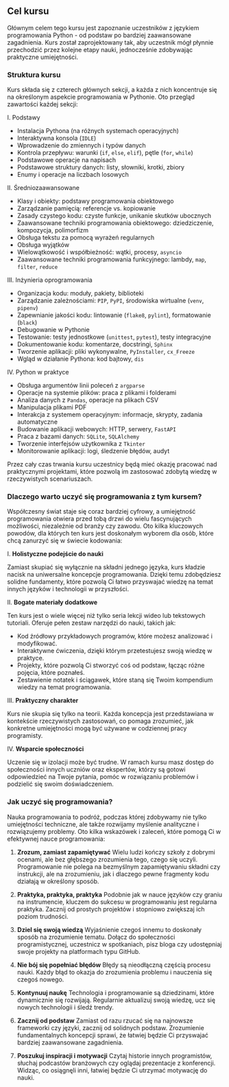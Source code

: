 ## Cel kursu

Głównym celem tego kursu jest zapoznanie uczestników z językiem programowania Python - od podstaw po bardziej zaawansowane zagadnienia. Kurs został zaprojektowany tak, aby uczestnik mógł płynnie przechodzić przez kolejne etapy nauki, jednocześnie zdobywając praktyczne umiejętności.

### Struktura kursu

Kurs składa się z czterech głównych sekcji, a każda z nich koncentruje się na określonym aspekcie programowania w Pythonie. Oto przegląd zawartości każdej sekcji:

I. Podstawy

- Instalacja Pythona (na różnych systemach operacyjnych)
- Interaktywna konsola (`IDLE`)
- Wprowadzenie do zmiennych i typów danych
- Kontrola przepływu: warunki (`if`, `else`, `elif`), pętle (`for`, `while`)
- Podstawowe operacje na napisach
- Podstawowe struktury danych: listy, słowniki, krotki, zbiory
- Enumy i operacje na liczbach losowych

II. Średniozaawansowane

- Klasy i obiekty: podstawy programowania obiektowego
- Zarządzanie pamięcią: referencje vs. kopiowanie
- Zasady czystego kodu: czyste funkcje, unikanie skutków ubocznych
- Zaawansowane techniki programowania obiektowego: dziedziczenie, kompozycja, polimorfizm
- Obsługa tekstu za pomocą wyrażeń regularnych
- Obsługa wyjątków
- Wielowątkowość i współbieżność: wątki, procesy, `asyncio`
- Zaawansowane techniki programowania funkcyjnego: lambdy, `map`, `filter`, `reduce`

III. Inżynieria oprogramowania

- Organizacja kodu: moduły, pakiety, biblioteki
- Zarządzanie zależnościami: `PIP`, `PyPI`, środowiska wirtualne (`venv`, `pipenv`)
- Zapewnianie jakości kodu: lintowanie (`flake8`, `pylint`), formatowanie (`black`)
- Debugowanie w Pythonie
- Testowanie: testy jednostkowe (`unittest`, `pytest`), testy integracyjne
- Dokumentowanie kodu: komentarze, docstringi, `Sphinx`
- Tworzenie aplikacji: pliki wykonywalne, `PyInstaller`, `cx_Freeze`
- Wgląd w działanie Pythona: kod bajtowy, `dis`

IV. Python w praktyce

- Obsługa argumentów linii poleceń z `argparse`
- Operacje na systemie plików: praca z plikami i folderami
- Analiza danych z `Pandas`, operacje na plikach CSV
- Manipulacja plikami PDF
- Interakcja z systemem operacyjnym: informacje, skrypty, zadania automatyczne
- Budowanie aplikacji webowych: HTTP, serwery, `FastAPI`
- Praca z bazami danych: `SQLite`, `SQLAlchemy`
- Tworzenie interfejsów użytkownika z `Tkinter`
- Monitorowanie aplikacji: logi, śledzenie błędów, audyt

Przez cały czas trwania kursu uczestnicy będą mieć okazję pracować nad praktycznymi projektami, które pozwolą im zastosować zdobytą wiedzę w rzeczywistych scenariuszach.

### Dlaczego warto uczyć się programowania z tym kursem?

Współczesny świat staje się coraz bardziej cyfrowy, a umiejętność programowania otwiera przed tobą drzwi do wielu fascynujących możliwości, niezależnie od branży czy zawodu. Oto kilka kluczowych powodów, dla których ten kurs jest doskonałym wyborem dla osób, które chcą zanurzyć się w świecie kodowania:

I. **Holistyczne podejście do nauki**

Zamiast skupiać się wyłącznie na składni jednego języka, kurs kładzie nacisk na uniwersalne koncepcje programowania. Dzięki temu zdobędziesz solidne fundamenty, które pozwolą Ci łatwo przyswajać wiedzę na temat innych języków i technologii w przyszłości.

II. **Bogate materiały dodatkowe**

Ten kurs jest o wiele więcej niż tylko seria lekcji wideo lub tekstowych tutoriali. Oferuje pełen zestaw narzędzi do nauki, takich jak:

- Kod źródłowy przykładowych programów, które możesz analizować i modyfikować.
- Interaktywne ćwiczenia, dzięki którym przetestujesz swoją wiedzę w praktyce.
- Projekty, które pozwolą Ci stworzyć coś od podstaw, łącząc różne pojęcia, które poznałeś.
- Zestawienie notatek i ściągawek, które staną się Twoim kompendium wiedzy na temat programowania.

III. **Praktyczny charakter**

Kurs nie skupia się tylko na teorii. Każda koncepcja jest przedstawiana w kontekście rzeczywistych zastosowań, co pomaga zrozumieć, jak konkretne umiejętności mogą być używane w codziennej pracy programisty.

IV. **Wsparcie społeczności**

Uczenie się w izolacji może być trudne. W ramach kursu masz dostęp do społeczności innych uczniów oraz ekspertów, którzy są gotowi odpowiedzieć na Twoje pytania, pomóc w rozwiązaniu problemów i podzielić się swoim doświadczeniem.

### Jak uczyć się programowania?

Nauka programowania to podróż, podczas której zdobywamy nie tylko umiejętności techniczne, ale także rozwijamy myślenie analityczne i rozwiązujemy problemy. Oto kilka wskazówek i zaleceń, które pomogą Ci w efektywnej nauce programowania:

1. **Zrozum, zamiast zapamiętywać**
Wielu ludzi kończy szkoły z dobrymi ocenami, ale bez głębszego zrozumienia tego, czego się uczyli. Programowanie nie polega na bezmyślnym zapamiętywaniu składni czy instrukcji, ale na zrozumieniu, jak i dlaczego pewne fragmenty kodu działają w określony sposób.

2. **Praktyka, praktyka, praktyka**
Podobnie jak w nauce języków czy graniu na instrumencie, kluczem do sukcesu w programowaniu jest regularna praktyka. Zacznij od prostych projektów i stopniowo zwiększaj ich poziom trudności.

3. **Dziel się swoją wiedzą**
Wyjaśnienie czegoś innemu to doskonały sposób na zrozumienie tematu. Dołącz do społeczności programistycznej, uczestnicz w spotkaniach, pisz bloga czy udostępniaj swoje projekty na platformach typu GitHub.

4. **Nie bój się popełniać błędów**
Błędy są nieodłączną częścią procesu nauki. Każdy błąd to okazja do zrozumienia problemu i nauczenia się czegoś nowego.

5. **Kontynuuj naukę**
Technologia i programowanie są dziedzinami, które dynamicznie się rozwijają. Regularnie aktualizuj swoją wiedzę, ucz się nowych technologii i śledź trendy.

6. **Zacznij od podstaw**
Zamiast od razu rzucać się na najnowsze frameworki czy języki, zacznij od solidnych podstaw. Zrozumienie fundamentalnych koncepcji sprawi, że łatwiej będzie Ci przyswajać bardziej zaawansowane zagadnienia.

7. **Poszukuj inspiracji i motywacji**
Czytaj historie innych programistów, słuchaj podcastów branżowych czy oglądaj prezentacje z konferencji. Widząc, co osiągnęli inni, łatwiej będzie Ci utrzymać motywację do nauki.
